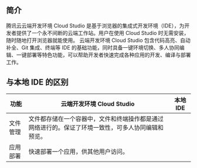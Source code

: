 ## 简介
腾讯云云端开发环境 Cloud Studio 是基于浏览器的集成式开发环境（IDE），为开发者提供了一个永不间断的云端工作站。用户在使用 Cloud Studio 时无需安装，随时随地打开浏览器就能使用。
云端开发环境 Cloud Studio 包含代码高亮、自动补全、Git 集成、终端等 IDE 的基础功能，同时具备一键环境切换、多人协同编辑、一键部署等特色功能，可以帮助开发者快速完成各种应用的开发、编译与部署工作。

## 与本地 IDE 的区别

| 功能 | 云端开发环境 Cloud Studio  | 本地 IDE |
|---------|---------|---------|
| 文件管理 | 文件都存储在一个容器中，文件和终端操作都是通过网络进行的。保证了环境一致性，可多人协同编辑和预览。 |  |
| 应用部署 | 快速部署一个应用，供其他用户访问。 |  |

